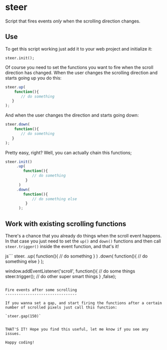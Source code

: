 steer
=====

Script that fires events *only* when the scrolling direction changes.


Use
---

To get this script working just add it to your web project and initialize it:

`steer.init();`

Of course you need to set the functions you want to fire when the scroll direction has changed. When the user changes the scrolling direction and starts going up you do this:

```js
steer.up(
    function(){
       // do something
   }
);
```

And when the user changes the direction and starts going down:

```js
steer.down(
    function(){
       // do something
   }
);
```


Pretty easy, right? Well, you can actually chain this functions;

```js
steer.init()
     .up(
        function(){
            // do something
         }
      )
     .down(
        function(){
            // do something else
         }
      );
```


Work with existing scrolling functions
--------------------------------------

There's a chance that you already do things when the scroll event happens. In that case you just need to set the `up()` and `down()` functions and then call `steer.trigger()` inside the event function, and that's it!

js```
steer.
     .up(
        function(){
            // do something
         }
      )
     .down(
        function(){
            // do something else
         }
      );

window.addEventListener('scroll', function(){
	// do some things
	steer.trigger();
	// do other super smart things
} ,false);
``` 

Fire events after some scrolling
--------------------------------

If you wanna set a gap, and start firing the functions after a certain number of scrolled pixels just call this function:

`steer.gap(150)`


THAT'S IT! Hope you find this useful, let me know if you see any issues.

Happy coding!

